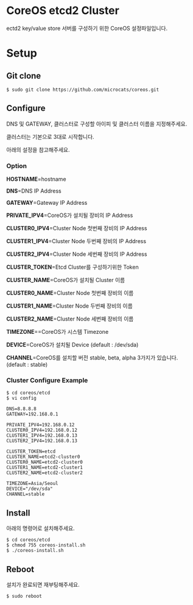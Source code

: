 # CoreOS etcd2 Cluster
ectd2 key/value store 서버를 구성하기 위한 CoreOS 설정파일입니다.

# Setup
## Git clone
```
$ sudo git clone https://github.com/microcats/coreos.git
```


## Configure
DNS 및 GATEWAY, 클러스터로 구성할 아이피 및 클러스터 이름을 지정해주세요.

클러스터는 기본으로 3대로 시작합니다.

아래의 설정을 참고해주세요.

### Option
**HOSTNAME**=hostname

**DNS**=DNS IP Address

**GATEWAY**=Gateway IP Address

**PRIVATE_IPV4**=CoreOS가 설치될 장비의 IP Address

**CLUSTER0_IPV4**=Cluster Node 첫번째 장비의 IP Address

**CLUSTER1_IPV4**=Cluster Node 두번째 장비의 IP Address

**CLUSTER2_IPV4**=Cluster Node 세번째 장비의 IP Address

**CLUSTER_TOKEN**=Etcd Cluster를 구성하기위한 Token

**CLUSTER_NAME**=CoreOS가 설치될 Cluster 이름

**CLUSTER0_NAME**=Cluster Node 첫번째 장비의 이름

**CLUSTER1_NAME**=Cluster Node 두번째 장비의 이름

**CLUSTER2_NAME**=Cluster Node 세번째 장비의 이름

**TIMEZONE**==CoreOS가 시스템 Timezone

**DEVICE**=CoreOS가 설치될 Device (default : /dev/sda)

**CHANNEL**=CoreOS를 설치할 버전 stable, beta, alpha 3가지가 있습니다. (default : stable)

### Cluster Configure Example
```
$ cd coreos/etcd
$ vi config

DNS=8.8.8.8
GATEWAY=192.168.0.1

PRIVATE_IPV4=192.168.0.12
CLUSTER0_IPV4=192.168.0.12
CLUSTER1_IPV4=192.168.0.13
CLUSTER2_IPV4=192.168.0.13

CLUSTER_TOKEN=etcd
CLUSTER_NAME=etcd2-cluster0
CLUSTER0_NAME=etcd2-cluster0
CLUSTER1_NAME=etcd2-cluster1
CLUSTER2_NAME=etcd2-cluster2

TIMEZONE=Asia/Seoul
DEVICE="/dev/sda"
CHANNEL=stable
```

## Install
아래의 명령어로 설치해주세요.
```
$ cd coreos/etcd
$ chmod 755 coreos-install.sh
$ ./coreos-install.sh
```


## Reboot
설치가 완료되면 재부팅해주세요.
```
$ sudo reboot
```
